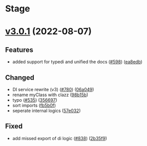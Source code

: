 # Stage

# [v3.0.1](https://github.com/oceanroleplay/discord.ts/releases/tag/di-v3.0.1) (2022-08-07)

## Features

- added support for typedi and unified the docs ([#598](https://github.com/oceanroleplay/discord.ts/issues/598)) ([ea8edb](https://github.com/oceanroleplay/discord.ts/commit/ea8edb99974fc8c1604c333283272e893460777b))

## Changed

- DI service rewrite (v3) ([#780](https://github.com/oceanroleplay/discord.ts/issues/780)) ([06a049](https://github.com/oceanroleplay/discord.ts/commit/06a049d589f86b211dd6f789015c62eb1a0fb643))
- rename myClass with clazz ([98b15b](https://github.com/oceanroleplay/discord.ts/commit/98b15bc4638591cb945060d402f8d5d1eb9606f1))
- typo ([#535](https://github.com/oceanroleplay/discord.ts/issues/535)) ([356697](https://github.com/oceanroleplay/discord.ts/commit/356697e0af3e8db832d80d38d671f7e75eae68aa))
- sort imports ([fb5b0f](https://github.com/oceanroleplay/discord.ts/commit/fb5b0f82661313a4e9e6638db71670a7fb524ac2))
- seperate internal logics ([57e032](https://github.com/oceanroleplay/discord.ts/commit/57e032a765bee0a66a7f36fabdde0499319606a8))

## Fixed

- add missed export of di logic ([#838](https://github.com/oceanroleplay/discord.ts/issues/838)) ([2b35f9](https://github.com/oceanroleplay/discord.ts/commit/2b35f93b960ef42cf18909d3add3e3e2cd43c4d7))
